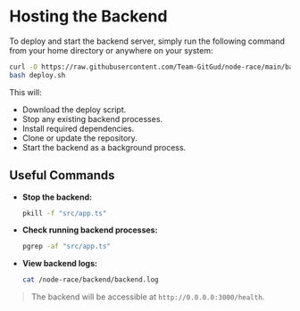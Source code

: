 # Hosting the Backend

To deploy and start the backend server, simply run the following command from your home directory or anywhere on your system:

```bash
curl -O https://raw.githubusercontent.com/Team-GitGud/node-race/main/backend/deploy.sh
bash deploy.sh
```

This will:

- Download the deploy script.
- Stop any existing backend processes.
- Install required dependencies.
- Clone or update the repository.
- Start the backend as a background process.

## Useful Commands

- **Stop the backend:**  
  ```bash
  pkill -f "src/app.ts"
  ```

- **Check running backend processes:**  
  ```bash
  pgrep -af "src/app.ts"
  ```

- **View backend logs:**  
  ```bash
  cat /node-race/backend/backend.log
  ```

> The backend will be accessible at `http://0.0.0.0:3000/health`.